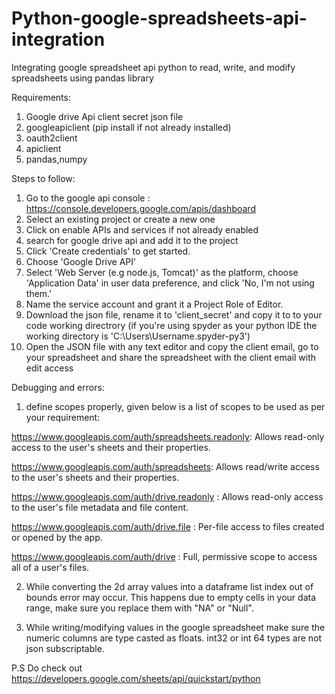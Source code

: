 # Python-google-spreadsheets-api-integration
Integrating google spreadsheet api python to read, write, and modify spreadsheets using pandas library

Requirements:
1. Google drive Api client secret json file
2. googleapiclient (pip install if not already installed)
3. oauth2client
4. apiclient
5. pandas,numpy

Steps to follow:
1. Go to the google api console : https://console.developers.google.com/apis/dashboard
2. Select an existing project or create a new one
3. Click on enable APIs and services if not already enabled
4. search for google drive api and add it to the project
5. Click 'Create credentials' to get started.
6. Choose 'Google Drive API'
7. Select 'Web Server (e.g node.js, Tomcat)' as the platform, choose 'Application Data' in user data preference, and click 'No, I'm not using them.'
8. Name the service account and grant it a Project Role of Editor.
9. Download the json file, rename it to 'client_secret' and copy it to to your code working directrory
   (if you're using spyder as your python IDE the working directory is 'C:\Users\Username\.spyder-py3')
10. Open the JSON file with any text editor and copy the client email, go to your spreadsheet and share the spreadsheet with the client email with edit access


Debugging and errors:
1. define scopes properly, given below is a list of scopes to be used as per your requirement:

  https://www.googleapis.com/auth/spreadsheets.readonly:	Allows read-only access to the user's sheets and their properties.
  
  https://www.googleapis.com/auth/spreadsheets:	Allows read/write access to the user's sheets and their properties.
  
  https://www.googleapis.com/auth/drive.readonly :	Allows read-only access to the user's file metadata and file content.
  
  https://www.googleapis.com/auth/drive.file :	Per-file access to files created or opened by the app.
  
  https://www.googleapis.com/auth/drive :	Full, permissive scope to access all of a user's files.
  
2. While converting the 2d array values into a dataframe list index out of bounds error may occur. This happens due to empty cells in your data range, make sure you replace them with "NA" or "Null".

3. While writing/modifying values in the google spreadsheet make sure the numeric columns are type casted as floats. int32 or int 64 types are not json subscriptable.

P.S Do check out https://developers.google.com/sheets/api/quickstart/python 



